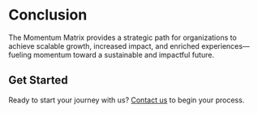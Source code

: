 # Conclusion

The Momentum Matrix provides a strategic path for organizations to achieve scalable growth, increased impact, and enriched experiences—fueling momentum toward a sustainable and impactful future.

## Get Started

 Ready to start your journey with us? [Contact us](mailto:rye@wentcloud.com?subject=Start%20Your%20Process%20with%20The%20Momentum%20Matrix&body=Please%20provide%20us%20with%20more%20information%20on%20how%20we%20can%20get%20started.%0A%0A1.%20What%20is%20the%20name%20of%20your%20organization%3F%0A2.%20What%20are%20your%20primary%20goals%20and%20objectives%3F%0A3.%20What%20challenges%20are%20you%20currently%20facing%3F%0A4.%20How%20do%20you%20envision%20our%20partnership%20helping%20you%20achieve%20your%20goals%3F%0A5.%20Any%20additional%20information%20you%20would%20like%20to%20share%3F) to begin your process.
